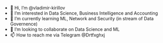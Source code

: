 - 👋 Hi, I’m @vladimir-kirillov
- 👀 I’m interested in Data Science, Business Intelligence and Accounting
- 🌱 I’m currently learning ML, Network and Security (in stream of Data Governence)
- 💞️ I’m looking to collaborate on Data Science and ML 
- 📫 How to reach me via Telegram @Drtfxghxj

<!---
vladimir-kirillov/vladimir-kirillov is a ✨ special ✨ repository because its `README.md` (this file) appears on your GitHub profile.
You can click the Preview link to take a look at your changes.
--->
